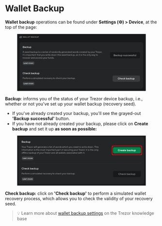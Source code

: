 # Wallet Backup

**Wallet backup** operations can be found under **Settings (⚙️) > Device**, at the top of the page:

<figure><img src="../../../.gitbook/assets/Wallet_backup.png" alt=""><figcaption></figcaption></figure>

**Backup**: informs you of the status of your Trezor device backup, i.e., whether or not you've set up your wallet backup (recovery seed).

* If you've already created your backup, you'll see the grayed-out **'Backup successful'** button.
* If you have not already created your backup, please click on **Create backup** and set it up **as soon as possible:**

<figure><img src="../../../.gitbook/assets/Create-Backup.png" alt=""><figcaption></figcaption></figure>

**Check backup:** click on **'Check backup'** to perform a simulated wallet recovery process, which allows you to check the validity of your recovery seed.

> 💡 Learn more about [wallet backup settings](https://trezor.io/guides/trezor-suite/trezor-suite-desktop/trezor-suite-settings#wallet-backup) on the Trezor knowledge base

